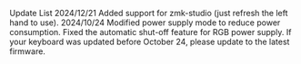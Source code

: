 Update List
2024/12/21
Added support for zmk-studio (just refresh the left hand to use).
2024/10/24
Modified power supply mode to reduce power consumption.
Fixed the automatic shut-off feature for RGB power supply.
If your keyboard was updated before October 24, please update to the latest firmware.
